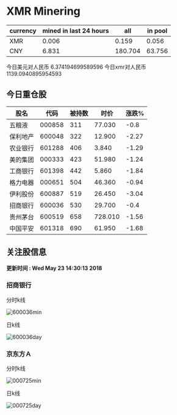 # XMR Minering

|currency|mined in last 24 hours|all|in pool|
|---|---|---|---|
|XMR|0.006|0.159|0.056|
|CNY|6.831|180.704|63.756|

今日美元对人民币 6.374194699589596	今日xmr对人民币1139.0940895954593


## 今日重仓股 

|股名|代码|被持数|时价|涨跌%|
|---|---|---|---|---|
|五粮液|000858|311|77.030|-0.8|
|保利地产|600048|322|12.900|-2.27|
|农业银行|601288|406|3.840|-1.29|
|美的集团|000333|423|51.980|-1.24|
|工商银行|601398|442|5.860|-1.84|
|格力电器|000651|504|46.360|-0.94|
|伊利股份|600887|519|26.450|-3.04|
|招商银行|600036|530|29.700|-0.4|
|贵州茅台|600519|658|728.010|-1.56|
|中国平安|601318|690|61.950|-1.68|

## 关注股信息
**更新时间 : Wed May 23 14:30:13 2018**
### 招商银行 
分时k线

![600036min](http://image.sinajs.cn/newchart/min/n/sh600036.gif)

日k线

![600036day](http://image.sinajs.cn/newchart/daily/n/sh600036.gif)

### 京东方Ａ 
分时k线

![000725min](http://image.sinajs.cn/newchart/min/n/sz000725.gif)

日k线

![000725day](http://image.sinajs.cn/newchart/daily/n/sz000725.gif)
